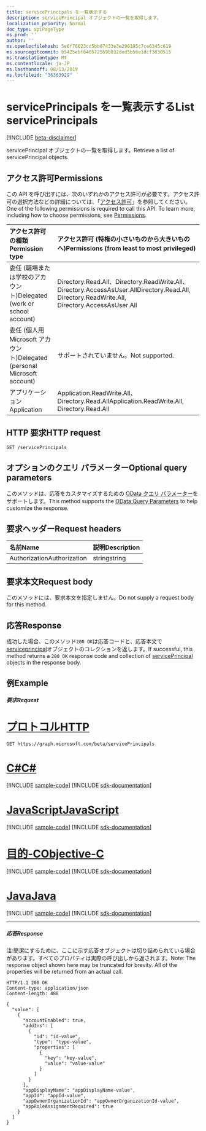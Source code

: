 ```yaml
---
title: servicePrincipals を一覧表示する
description: servicePrincipal オブジェクトの一覧を取得します。
localization_priority: Normal
doc_type: apiPageType
ms.prod: ''
author: ''
ms.openlocfilehash: 5e6f76623cc5bb87433e3e296195c7ce6345c619
ms.sourcegitcommit: b5425ebf648572569b032ded5b56e1dcf3830515
ms.translationtype: MT
ms.contentlocale: ja-JP
ms.lasthandoff: 08/13/2019
ms.locfileid: "36363929"
---
```

# <a name="list-serviceprincipals"></a><span data-ttu-id="80b3f-103">servicePrincipals を一覧表示する</span><span class="sxs-lookup"><span data-stu-id="80b3f-103">List servicePrincipals</span></span>

[!INCLUDE [beta-disclaimer](../../includes/beta-disclaimer.md)]

<span data-ttu-id="80b3f-104">servicePrincipal オブジェクトの一覧を取得します。</span><span class="sxs-lookup"><span data-stu-id="80b3f-104">Retrieve a list of servicePrincipal objects.</span></span>

## <a name="permissions"></a><span data-ttu-id="80b3f-105">アクセス許可</span><span class="sxs-lookup"><span data-stu-id="80b3f-105">Permissions</span></span>

<span data-ttu-id="80b3f-p101">この API を呼び出すには、次のいずれかのアクセス許可が必要です。アクセス許可の選択方法などの詳細については、「[アクセス許可](/graph/permissions-reference)」を参照してください。</span><span class="sxs-lookup"><span data-stu-id="80b3f-p101">One of the following permissions is required to call this API. To learn more, including how to choose permissions, see [Permissions](/graph/permissions-reference).</span></span>


|<span data-ttu-id="80b3f-108">アクセス許可の種類</span><span class="sxs-lookup"><span data-stu-id="80b3f-108">Permission type</span></span>      | <span data-ttu-id="80b3f-109">アクセス許可 (特権の小さいものから大きいものへ)</span><span class="sxs-lookup"><span data-stu-id="80b3f-109">Permissions (from least to most privileged)</span></span>              |
|:--------------------|:---------------------------------------------------------|
|<span data-ttu-id="80b3f-110">委任 (職場または学校のアカウント)</span><span class="sxs-lookup"><span data-stu-id="80b3f-110">Delegated (work or school account)</span></span> | <span data-ttu-id="80b3f-111">Directory.Read.All、Directory.ReadWrite.All、Directory.AccessAsUser.All</span><span class="sxs-lookup"><span data-stu-id="80b3f-111">Directory.Read.All, Directory.ReadWrite.All, Directory.AccessAsUser.All</span></span>    |
|<span data-ttu-id="80b3f-112">委任 (個人用 Microsoft アカウント)</span><span class="sxs-lookup"><span data-stu-id="80b3f-112">Delegated (personal Microsoft account)</span></span> | <span data-ttu-id="80b3f-113">サポートされていません。</span><span class="sxs-lookup"><span data-stu-id="80b3f-113">Not supported.</span></span>    |
|<span data-ttu-id="80b3f-114">アプリケーション</span><span class="sxs-lookup"><span data-stu-id="80b3f-114">Application</span></span> | <span data-ttu-id="80b3f-115">Application.ReadWrite.All、Directory.Read.All</span><span class="sxs-lookup"><span data-stu-id="80b3f-115">Application.ReadWrite.All, Directory.Read.All</span></span> |

## <a name="http-request"></a><span data-ttu-id="80b3f-116">HTTP 要求</span><span class="sxs-lookup"><span data-stu-id="80b3f-116">HTTP request</span></span>

<!-- { "blockType": "ignored" } -->
```http
GET /servicePrincipals
```
## <a name="optional-query-parameters"></a><span data-ttu-id="80b3f-117">オプションのクエリ パラメーター</span><span class="sxs-lookup"><span data-stu-id="80b3f-117">Optional query parameters</span></span>

<span data-ttu-id="80b3f-118">このメソッドは、応答をカスタマイズするための [OData クエリ パラメーター](https://developer.microsoft.com/graph/docs/concepts/query_parameters)をサポートします。</span><span class="sxs-lookup"><span data-stu-id="80b3f-118">This method supports the [OData Query Parameters](https://developer.microsoft.com/graph/docs/concepts/query_parameters) to help customize the response.</span></span>

## <a name="request-headers"></a><span data-ttu-id="80b3f-119">要求ヘッダー</span><span class="sxs-lookup"><span data-stu-id="80b3f-119">Request headers</span></span>
| <span data-ttu-id="80b3f-120">名前</span><span class="sxs-lookup"><span data-stu-id="80b3f-120">Name</span></span> | <span data-ttu-id="80b3f-121">説明</span><span class="sxs-lookup"><span data-stu-id="80b3f-121">Description</span></span> |
|:----------|:----------|
| <span data-ttu-id="80b3f-122">Authorization</span><span class="sxs-lookup"><span data-stu-id="80b3f-122">Authorization</span></span>  | <span data-ttu-id="80b3f-123">string</span><span class="sxs-lookup"><span data-stu-id="80b3f-123">string</span></span>  | <span data-ttu-id="80b3f-p102">ベアラー {トークン}。必須。</span><span class="sxs-lookup"><span data-stu-id="80b3f-p102">Bearer {token}. Required.</span></span> |

## <a name="request-body"></a><span data-ttu-id="80b3f-126">要求本文</span><span class="sxs-lookup"><span data-stu-id="80b3f-126">Request body</span></span>

<span data-ttu-id="80b3f-127">このメソッドには、要求本文を指定しません。</span><span class="sxs-lookup"><span data-stu-id="80b3f-127">Do not supply a request body for this method.</span></span>

## <a name="response"></a><span data-ttu-id="80b3f-128">応答</span><span class="sxs-lookup"><span data-stu-id="80b3f-128">Response</span></span>

<span data-ttu-id="80b3f-129">成功した場合、このメソッド`200 OK`は応答コードと、応答本文で[serviceprincipal](../resources/serviceprincipal.md)オブジェクトのコレクションを返します。</span><span class="sxs-lookup"><span data-stu-id="80b3f-129">If successful, this method returns a `200 OK` response code and collection of [servicePrincipal](../resources/serviceprincipal.md) objects in the response body.</span></span>

## <a name="example"></a><span data-ttu-id="80b3f-130">例</span><span class="sxs-lookup"><span data-stu-id="80b3f-130">Example</span></span>

##### <a name="request"></a><span data-ttu-id="80b3f-131">要求</span><span class="sxs-lookup"><span data-stu-id="80b3f-131">Request</span></span>


# <a name="httptabhttp"></a>[<span data-ttu-id="80b3f-132">プロトコル</span><span class="sxs-lookup"><span data-stu-id="80b3f-132">HTTP</span></span>](#tab/http)
<!-- {
  "blockType": "request",
  "name": "get_serviceprincipals"
}-->
```http
GET https://graph.microsoft.com/beta/servicePrincipals
```
# <a name="ctabcsharp"></a>[<span data-ttu-id="80b3f-133">C#</span><span class="sxs-lookup"><span data-stu-id="80b3f-133">C#</span></span>](#tab/csharp)
[!INCLUDE [sample-code](../includes/snippets/csharp/get-serviceprincipals-csharp-snippets.md)]
[!INCLUDE [sdk-documentation](../includes/snippets/snippets-sdk-documentation-link.md)]

# <a name="javascripttabjavascript"></a>[<span data-ttu-id="80b3f-134">JavaScript</span><span class="sxs-lookup"><span data-stu-id="80b3f-134">JavaScript</span></span>](#tab/javascript)
[!INCLUDE [sample-code](../includes/snippets/javascript/get-serviceprincipals-javascript-snippets.md)]
[!INCLUDE [sdk-documentation](../includes/snippets/snippets-sdk-documentation-link.md)]

# <a name="objective-ctabobjc"></a>[<span data-ttu-id="80b3f-135">目的-C</span><span class="sxs-lookup"><span data-stu-id="80b3f-135">Objective-C</span></span>](#tab/objc)
[!INCLUDE [sample-code](../includes/snippets/objc/get-serviceprincipals-objc-snippets.md)]
[!INCLUDE [sdk-documentation](../includes/snippets/snippets-sdk-documentation-link.md)]

# <a name="javatabjava"></a>[<span data-ttu-id="80b3f-136">Java</span><span class="sxs-lookup"><span data-stu-id="80b3f-136">Java</span></span>](#tab/java)
[!INCLUDE [sample-code](../includes/snippets/java/get-serviceprincipals-java-snippets.md)]
[!INCLUDE [sdk-documentation](../includes/snippets/snippets-sdk-documentation-link.md)]

---

##### <a name="response"></a><span data-ttu-id="80b3f-137">応答</span><span class="sxs-lookup"><span data-stu-id="80b3f-137">Response</span></span>

<span data-ttu-id="80b3f-p103">注:簡潔にするために、ここに示す応答オブジェクトは切り詰められている場合があります。すべてのプロパティは実際の呼び出しから返されます。</span><span class="sxs-lookup"><span data-stu-id="80b3f-p103">Note: The response object shown here may be truncated for brevity. All of the properties will be returned from an actual call.</span></span>
<!-- {
  "blockType": "response",
  "truncated": true,
  "@odata.type": "microsoft.graph.servicePrincipal",
  "isCollection": true
} -->
```http
HTTP/1.1 200 OK
Content-type: application/json
Content-length: 488

{
  "value": [
    {
      "accountEnabled": true,
      "addIns": [
        {
          "id": "id-value",
          "type": "type-value",
          "properties": [
            {
              "key": "key-value",
              "value": "value-value"
            }
          ]
        }
      ],
      "appDisplayName": "appDisplayName-value",
      "appId": "appId-value",
      "appOwnerOrganizationId": "appOwnerOrganizationId-value",
      "appRoleAssignmentRequired": true
    }
  ]
}
```

<!-- uuid: 8fcb5dbc-d5aa-4681-8e31-b001d5168d79
2015-10-25 14:57:30 UTC -->
<!--
{
  "type": "#page.annotation",
  "description": "List servicePrincipals",
  "keywords": "",
  "section": "documentation",
  "tocPath": "",
  "suppressions": [
  ]
}
-->
